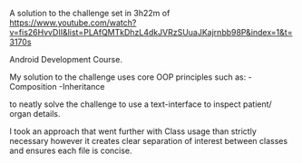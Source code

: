 A solution to the challenge set in 3h22m of
https://www.youtube.com/watch?v=fis26HvvDII&list=PLAfQMTkDhzL4dkJVRzSUuaJKajrnbb98P&index=1&t=3170s

Android Development Course.

My solution to the challenge uses core OOP principles such as:
-Composition
-Inheritance

to neatly solve the challenge to use a text-interface to inspect patient/ organ details.

I took an approach that went further with Class usage than strictly necessary however it creates clear separation of interest between classes and ensures each file is concise.
